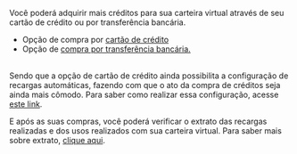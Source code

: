 Você poderá adquirir mais créditos para sua carteira virtual através de seu cartão de crédito 
 ou por transferência bancária. 

- Opção de compra por [cartão de crédito](/ABT-%2D-app-para-uso-no-transporte-público/4.-Como-adquirir-créditos-?/4.1.-Realizando-uma-compra-com-cartão-de-crédito)
- Opção de [compra por transferência bancária.](/ABT-%2D-app-para-uso-no-transporte-público/4.-Como-adquirir-créditos-?/4.2.-Realizando-uma-compra-por-transferência-bancária)<br><br>

Sendo que a opção de cartão de crédito ainda possibilita a configuração de recargas automáticas, fazendo com que o ato da compra de créditos seja ainda mais cômodo. Para saber como realizar essa configuração, acesse [este link](/ABT-%2D-app-para-uso-no-transporte-público/4.-Como-adquirir-créditos-?/4.4.-Recarga-automática).

E após as suas compras, você poderá verificar o extrato das recargas realizadas e dos usos realizados com sua carteira virtual. Para saber mais sobre extrato, [clique aqui](/ABT-%2D-app-para-uso-no-transporte-público/4.-Como-adquirir-créditos-?/4.3.-Como-saber-qual-é-o-meu-saldo?).





